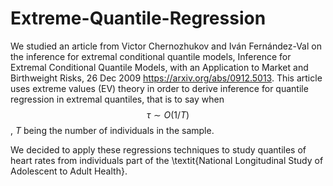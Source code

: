 # Extreme-Quantile-Regression

We studied an article from Victor Chernozhukov and Iván Fernández-Val on the inference for extremal conditional quantile models, Inference for Extremal Conditional Quantile Models, with an Application to Market and Birthweight Risks, 26 Dec 2009 https://arxiv.org/abs/0912.5013. This article uses extreme values (EV) theory in order to derive inference for quantile regression in extremal quantiles, that is to say when $$\tau \sim O(1/T)$$, $T$ being the number of individuals in the sample.

We decided to apply these regressions techniques to study quantiles of heart rates from individuals part of the \textit{National Longitudinal Study of Adolescent to Adult Health}.
